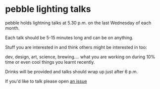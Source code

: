 # pebble lighting talks

pebble holds lightning talks at 5.30 p.m. on the last Wednesday of each month.

Each talk should be 5-15 minutes long and can be on anything.

Stuff you are interested in and think others might be interested in too:

dev, design, art, science, brewing....
what you are working on during 10% time or even cool things you learnt recently.

Drinks will be provided and talks should wrap up just after 6 p.m.

If you'd like to talk please open [an issue][1]

[1]: https://github.com/pebblecode/lightning-talks/issues/new

